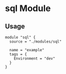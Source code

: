 # sql Module

## Usage

```hcl
module "sql" {
  source = "./modules/sql"

  name = "example"
  tags = {
    Environment = "dev"
  }
}
```
